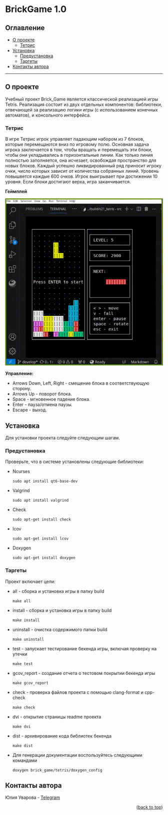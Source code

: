 # BrickGame 1.0

## Оглавление

- [О проекте](#о-проекте)
  - [Тетрис](#тетрис)
- [Установка](#установка)
  - [Предустановка](#предустановка)
  - [Таргеты](#таргеты)
- [Контакты автора](#контакты-автора)

---

## О проекте

Учебный проект Brick_Game является классической реализацией игры Tetris.
Реализация состоит из двух отдельных компонентов: библиотеки, отвечающей за реализацию логики игры (с использованием конечных автоматов), и консольного интерфейса.

### Тетрис

В игре Тетрис игрок управляет падающим набором из 7 блоков, которые перемещаются вниз по игровому полю. Основная задача игрока заключается в том, чтобы вращать и перемещать эти блоки, чтобы они укладывались в горизонтальные линии. Как только линия полностью заполняется, она исчезает, освобождая пространство для новых блоков. Каждый успешно ликвидированный ряд приносит игроку очки, число которых зависит от количества собранных линий. 
Уровень повышвется каждые 600 очков. Игрок выигрывает при достижении 10 уровня. Если блоки достигают верха, игра заканчивается. 

**Геймплей**

![Gameplay GIF](src/brick_game/tetris/cli_tetris.gif)


**Управление:**
- Arrows Down, Left, Right - смещение блока в соответствующую сторону. 
- Arrows Up - поворот блока. 
- Space - мгновенное падение блока. 
- Enter - пауза/отмена паузы.
- Escape - выход.


## Установка

Для установки проекта следуйте следующим шагам.

### Предустановка

Проверьте, что в системе установлены следующие библиотеки:

* Ncurses
  ```
  sudo apt install qt6-base-dev
  ```

* Valgrind
  ```
  sudo apt install valgrind
  ```

* Check
  ```
  sudo apt-get install check
  ```

* lcov
  ```
  sudo apt-get install lcov
  ```

* Doxygen
  ```
  sudo apt-get install doxygen
  ```

### Таргеты

Проект включает цели:

* all - сборка и установка игры в папку build
  ```
  make all
  ```

* install - сборка и установка игры в папку build
  ```
  make install
  ```

* uninstall - очистка содержимого папки build
  ```
  make uninstall
  ```

* test - запускает тестирование бекенда игры, включая проверку на утечки
  ```
  make test
  ```

* gcov_report - создание отчета о тестовом покрытии бекенда игры 
  ```
  make gcov_report
  ```

* check - проверка файлов проекта с помощью clang-format и cpp-check 
  ```
  make check
  ```

* dvi - открытие страницы readme проекта
  ```
  make dvi
  ```

* dist - архивирование кода библиотек бекенда
  ```
  make dist
  ```
  
* Для генерации документации воспользуйтесь следующими командами
  ```
  doxygen brick_game/tetris/doxygen_config
  ```


## Контакты автора

Юлия Уварова  - [Telegram](https://t.me/Jun_Uno)

<p align="right">(<a href="#readme-top">back to top</a>)</p>